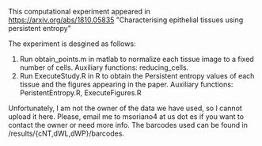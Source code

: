 This computational experiment appeared in https://arxiv.org/abs/1810.05835
"Characterising epithelial tissues using persistent entropy"

The experiment is desgined as follows:
1) Run obtain_points.m in matlab to normalize each tissue image to a fixed
 number of cells.
	Auxiliary functions: reducing_cells.
2) Run ExecuteStudy.R in R to obtain the Persistent entropy values
 of each tissue and the figures appearing in the paper.
	Auxiliary functions: PeristentEntropy.R, ExecuteFigures.R

Unfortunately, I am not the owner of the data we have used, so I cannot upload
it here. Please, email me to msoriano4 at us dot es if you want to contact the
owner or need more info.
The barcodes used can be found in /results/{cNT,dWL,dWP}/barcodes.
